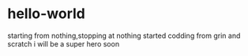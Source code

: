 # hello-world
starting from nothing,stopping at nothing
started codding from grin and scratch
i will be a super hero soon
